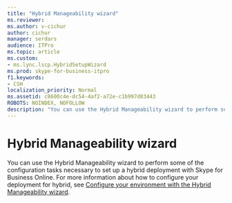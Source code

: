 ```yaml
---
title: "Hybrid Manageability wizard"
ms.reviewer: 
ms.author: v-cichur
author: cichur
manager: serdars
audience: ITPro
ms.topic: article
ms.custom:
- ms.lync.lscp.HybridSetupWizard
ms.prod: skype-for-business-itpro
f1.keywords:
- CSH
localization_priority: Normal
ms.assetid: c8600c4e-dc54-4af2-a72e-c1b997d83443
ROBOTS: NOINDEX, NOFOLLOW
description: "You can use the Hybrid Manageability wizard to perform some of the configuration tasks necessary to set up a hybrid deployment with Skype for Business Online. For more information about how to configure your deployment for hybrid, see Configure your environment with the Hybrid Manageability wizard."
---
```


# Hybrid Manageability wizard

You can use the Hybrid Manageability wizard to perform some of the configuration tasks necessary to set up a hybrid deployment with Skype for Business Online. For more information about how to configure your deployment for hybrid, see [Configure your environment with the Hybrid Manageability wizard](https://technet.microsoft.com/library/d777f79b-a740-4aba-a9e2-c91f0315b6f8.aspx).



